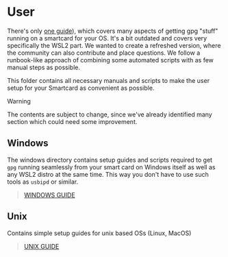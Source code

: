 # User
There's only [one guide](https://jardazivny.medium.com/the-ultimate-guide-to-yubikey-on-wsl2-part-1-dce2ff8d7e45)), which covers many aspects of getting gpg "stuff" running on a smartcard for your OS. It's a bit outdated and covers very specifically the WSL2 part. We wanted to create a refreshed version, where the community can also contribute and place questions. We follow a runbook-like approach of combining some automated scripts with as few manual steps as possible.

This folder contains all necessary manuals and scripts to make the user setup for your Smartcard as convenient as possible.

> [!WARNING]  
> The contents are subject to change, since we've already identified many section which could need some improvement.


## Windows
The windows directory contains setup guides and scripts required to get `gpg` running seamlessly from your smart card on Windows itself as well as any WSL2 distro at the same time. This way you don't have to use such tools as `usbipd` or similar.

> [WINDOWS GUIDE](./windows/README.md)

## Unix
Contains simple setup guides for unix based OSs (Linux, MacOS)

> [UNIX GUIDE](./unix/README.md)

